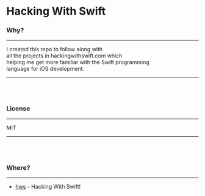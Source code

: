 # Hacking With Swift

### Why?
----

I created this repo to follow along with <br>
all the projects in hackingwithswift.com which <br>
helping me get more familiar with the Swift programming <br>
language for iOS development.

----
<br><br>
### License
----

MIT

----
<br><br>
### Where?
----
* [hws] - Hacking With Swift!

[hws]: <http://www.hackingwithswift.com>
